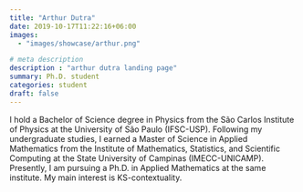 ```yaml
---
title: "Arthur Dutra"
date: 2019-10-17T11:22:16+06:00
images: 
  - "images/showcase/arthur.png"

# meta description
description : "arthur dutra landing page"
summary: Ph.D. student
categories: student
draft: false
---
```

I hold a Bachelor of Science degree in Physics from the São Carlos Institute of Physics at the University of São Paulo (IFSC-USP). Following my undergraduate studies, I earned a Master of Science in Applied Mathematics from the Institute of Mathematics, Statistics, and Scientific Computing at the State University of Campinas (IMECC-UNICAMP). Presently, I am pursuing a Ph.D. in Applied Mathematics at the same institute. My main interest is KS-contextuality.
